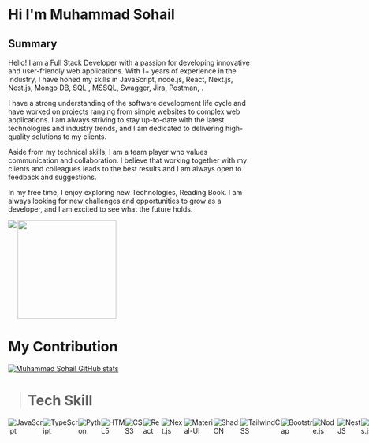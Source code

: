 # Hi I'm Muhammad Sohail

## Summary

<p>
Hello! I am a Full Stack Developer with a passion for developing innovative and user-friendly web applications. With 1+ years of experience in the industry, I have honed my skills in JavaScript, node.js, React, Next.js, Nest.js, Mongo DB, SQL , MSSQL, Swagger, Jira, Postman, .

I have a strong understanding of the software development life cycle and have worked on projects ranging from simple websites to complex web applications. I am always striving to stay up-to-date with the latest technologies and industry trends, and I am dedicated to delivering high-quality solutions to my clients.

Aside from my technical skills, I am a team player who values communication and collaboration. I believe that working together with my clients and colleagues leads to the best results and I am always open to feedback and suggestions.

In my free time, I enjoy exploring new Technologies, Reading Book. I am always looking for new challenges and opportunities to grow as a developer, and I am excited to see what the future holds.</p>

<!-- All info section -->

<a href="https://github.com/MrSohailAhmad/github-readme-stats">
  <img  align="left" src="https://github-readme-stats.vercel.app/api?username=MrSohailAhmad&layout=compact&theme=dark&card_width=150" />
</a>
<a href="https://github.com/MrSohailAhmad/convoychat">
  <img height=200 align="center" src="https://github-readme-stats.vercel.app/api/top-langs?username=MrSohailAhmad&layout=compact&theme=dark&&langs_count=8&card_width=200" />
</a>

# My Contribution

<!-- activity graph -->

[![Muhammad Sohail GitHub stats](https://github-readme-activity-graph.vercel.app/graph?username=MrSohailAhmad&theme=react-dark)](https://github.com/ashutosh00710/github-readme-activity-graph)

> # Tech Skill

<p align="left" style="display:flex" >
<!-- <p style="font-size: 2rem; font-weight: bold;">Languages</p> -->

<!-- Languages -->
  <img src="https://img.shields.io/badge/-JavaScript-F7DF1E?logo=javascript&logoColor=black&style=for-the-badge" alt="JavaScript" />
  <img src="https://img.shields.io/badge/-TypeScript-3178C6?logo=typescript&logoColor=white&style=for-the-badge" alt="TypeScript" />
  <img src="https://img.shields.io/badge/-Python-3776AB?logo=python&logoColor=white&style=for-the-badge" alt="Python" />
  <img src="https://img.shields.io/badge/-HTML5-E34F26?logo=html5&logoColor=white&style=for-the-badge" alt="HTML5" />
  <img src="https://img.shields.io/badge/-CSS3-1572B6?logo=css3&logoColor=white&style=for-the-badge" alt="CSS3" />

 <!-- <p style="font-size: 2rem; font-weight: bold;">Frontend Frameworks</p> -->

  <!-- Frontend Frameworks -->
  <img src="https://img.shields.io/badge/-React-61DAFB?logo=react&logoColor=white&style=for-the-badge" alt="React" />
  <img src="https://img.shields.io/badge/-Next.js-000000?logo=nextdotjs&logoColor=white&style=for-the-badge" alt="Next.js" />

  <!-- <p style="font-size: 2rem; font-weight: bold;">STYLING LIBRARIES</p> -->

  <!-- Styling Libraries -->
  <img src="https://img.shields.io/badge/-Material--UI-0081CB?logo=mui&logoColor=white&style=for-the-badge" alt="Material-UI" />
  <img src="https://img.shields.io/badge/-ShadCN-121212?logo=shadcn&logoColor=white&style=for-the-badge" alt="ShadCN" />
  <img src="https://img.shields.io/badge/-TailwindCSS-06B6D4?logo=tailwindcss&logoColor=white&style=for-the-badge" alt="TailwindCSS" />
  <img src="https://img.shields.io/badge/-Bootstrap-7952B3?logo=bootstrap&logoColor=white&style=for-the-badge" alt="Bootstrap" />
  <!-- <p style="font-size: 2rem; font-weight: bold;">Backend Frameworks</p> -->

  <!-- Backend Frameworks -->
  <img src="https://img.shields.io/badge/-Node.js-339933?logo=nodedotjs&logoColor=white&style=for-the-badge" alt="Node.js" />
  <img src="https://img.shields.io/badge/-NestJS-E0234E?logo=nestjs&logoColor=white&style=for-the-badge" alt="NestJS" />
  <img src="https://img.shields.io/badge/-Express.js-000000?logo=express&logoColor=white&style=for-the-badge" alt="Express.js" />
  <!-- <p style="font-size: 2rem; font-weight: bold;">Databases</p> -->

  <!-- Databases -->
  <img src="https://img.shields.io/badge/-MongoDB-47A248?logo=mongodb&logoColor=white&style=for-the-badge" alt="MongoDB" />
  <img src="https://img.shields.io/badge/-MySQL-4479A1?logo=mysql&logoColor=white&style=for-the-badge" alt="MySQL" />
  <img src="https://img.shields.io/badge/-PostgreSQL-336791?logo=postgresql&logoColor=white&style=for-the-badge" alt="PostgreSQL" />
  <img src="https://img.shields.io/badge/-MSSQL-CC2927?logo=microsoftsqlserver&logoColor=white&style=for-the-badge" alt="MSSQL" />
<!-- <p style="font-size: 2rem; font-weight: bold;">Tools & Platforms</p> -->

  <!-- Tools & Platforms -->
  <img src="https://img.shields.io/badge/-Git-F05032?logo=git&logoColor=white&style=for-the-badge" alt="Git" />
  <img src="https://img.shields.io/badge/-Docker-2496ED?logo=docker&logoColor=white&style=for-the-badge" alt="Docker" />
  <img src="https://img.shields.io/badge/-Postman-FF6C37?logo=postman&logoColor=white&style=for-the-badge" alt="Postman" />
  <img src="https://img.shields.io/badge/-Swagger-85EA2D?logo=swagger&logoColor=black&style=for-the-badge" alt="Swagger" />
  <img src="https://img.shields.io/badge/-Jira-0052CC?logo=jira&logoColor=white&style=for-the-badge" alt="Jira" />

</p>
